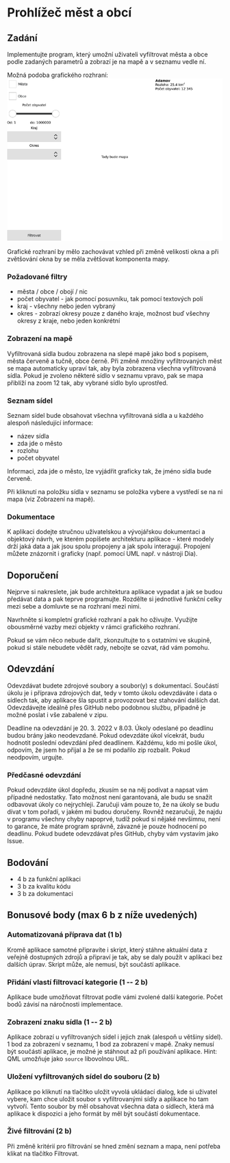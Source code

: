 # Prohlížeč měst a obcí

## Zadání
Implementujte program, který umožní uživateli vyfiltrovat města a obce podle
zadaných parametrů a zobrazí je na mapě a v seznamu vedle ní.

Možná podoba grafického rozhraní:
![GUI](./view.png)

Grafické rozhraní by mělo zachovávat vzhled při změně velikosti okna a při zvětšování okna by se měla zvětšovat komponenta mapy.


### Požadované filtry
  * města / obce / obojí / nic
  * počet obyvatel - jak pomocí posuvníku, tak pomocí textových polí
  * kraj - všechny nebo jeden vybraný
  * okres - zobrazí okresy pouze z daného kraje, možnost buď všechny okresy z
    kraje, nebo jeden konkrétní

### Zobrazení na mapě
Vyfiltrovaná sídla budou zobrazena na slepé mapě jako bod s popisem, města
červeně a tučně, obce černě. Při změně množiny vyfiltrovaných měst se mapa
automaticky upraví tak, aby byla zobrazena všechna vyfiltrovaná sídla. Pokud je
zvoleno některé sídlo v seznamu vpravo, pak se mapa přiblíží na zoom 12 tak, aby
vybrané sídlo bylo uprostřed.

### Seznam sídel
Seznam sídel bude obsahovat všechna vyfiltrovaná sídla a u každého alespoň
následující informace:
  * název sídla
  * zda jde o město
  * rozlohu
  * počet obyvatel

Informaci, zda jde o město, lze vyjádřit graficky tak, že jméno sídla bude
červeně. 

Při kliknutí na položku sídla v seznamu se položka vybere a vystředí se na ni
mapa (viz Zobrazení na mapě). 

### Dokumentace
K aplikaci dodejte stručnou uživatelskou a vývojářskou dokumentaci a objektový
návrh, ve kterém popíšete architekturu aplikace - které modely drží jaká data a
jak jsou spolu propojeny a jak spolu interagují. Propojení můžete znázornit i
graficky (např. pomocí UML např. v nástroji Dia). 

## Doporučení
Nejprve si nakreslete, jak bude architektura aplikace vypadat a jak se budou
předávat data a pak teprve programujte. Rozdělte si jednotlivé funkční celky
mezi sebe a domluvte se na rozhraní mezi nimi.

Navrhněte si kompletní grafické rozhraní a pak ho oživujte. Využijte obousměrné
vazby mezi objekty v rámci grafického rozhraní.

Pokud se vám něco nebude dařit, zkonzultujte to s ostatními ve skupině, pokud si
stále nebudete vědět rady, nebojte se ozvat, rád vám pomohu.

## Odevzdání
Odevzdávat budete zdrojové soubory a soubor(y) s dokumentací. Součástí úkolu je
i příprava zdrojových dat, tedy v tomto úkolu odevzdáváte i data o sídlech tak,
aby aplikace šla spustit a provozovat bez stahování dalších dat. Odevzdávejte
ideálně přes GitHub nebo podobnou službu, případně je možné poslat i vše
zabalené v zipu.

Deadline na odevzdání je 20. 3. 2022 v 8.03. Úkoly odeslané po deadlinu budou
brány jako neodevzdané. Pokud odevzdáte úkol vícekrát, budu hodnotit poslední
odevzdání před deadlinem.  Každému, kdo mi pošle úkol, odpovím, že jsem ho
přijal a že se mi podařilo zip rozbalit. Pokud neodpovím, urgujte.

### Předčasné odevzdání
Pokud odevzdáte úkol dopředu, zkusím se na něj podívat a napsat vám případné
nedostatky. Tato možnost není garantovaná, ale budu se snažit odbavovat úkoly co
nejrychleji. Zaručuji vám pouze to, že na úkoly se budu dívat v tom pořadí, v
jakém mi budou doručeny. Rovněž nezaručuji, že najdu v programu všechny chyby
napoprvé, tudíž pokud si nějaké nevšimnu, není to garance, že máte program
správně, závazné je pouze hodnocení po deadlinu. Pokud budete odevzdávat přes
GitHub, chyby vám vystavím jako Issue.

## Bodování
  * 4 b za funkční aplikaci
  * 3 b za kvalitu kódu
  * 3 b za dokumentaci

## Bonusové body (max 6 b z níže uvedených)

### Automatizovaná příprava dat (1 b)
Kromě aplikace samotné připravíte i skript, který stáhne aktuální data z veřejně
dostupných zdrojů a připraví je tak, aby se daly použít v aplikaci bez dalších
úprav. Skript může, ale nemusí, být součástí aplikace.

### Přidání vlastí filtrovací kategorie (1 -- 2 b)
Aplikace bude umožňovat filtrovat podle vámi zvolené další kategorie. Počet bodů
závisí na náročnosti implementace.

### Zobrazení znaku sídla (1 -- 2 b)
Aplikace zobrazí u vyfiltrovaných sídel i jejich znak (alespoň u většiny sídel).
1 bod za zobrazení v seznamu, 1 bod za zobrazení v mapě. Znaky nemusí být
součástí aplikace, je možné je stáhnout až při používání aplikace. Hint: QML
umožňuje jako `source` libovolnou URL.

### Uložení vyfiltrovaných sídel do souboru (2 b)
Aplikace po kliknutí na tlačítko uložit vyvolá ukládací dialog, kde si uživatel
vybere, kam chce uložit soubor s vyfiltrovanými sídly a aplikace ho tam vytvoří.
Tento soubor by měl obsahovat všechna data o sídlech, která má aplikace k
dispozici a jeho formát by měl být součástí dokumentace.

### Živé filtrování (2 b)
Při změně kritérií pro filtrování se hned změní seznam a mapa, není potřeba
klikat na tlačítko Filtrovat. 
